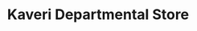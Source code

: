 ---
title: "Kaveri Departmental Store"
url: /bangalore/kaveri-departmental-store/
shop: Supermarkt
---